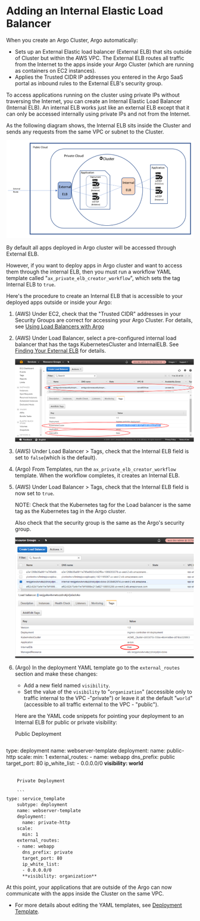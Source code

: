 # Adding an Internal Elastic Load Balancer

When you create an Argo Cluster, Argo automatically:

*   Sets up an External Elastic load balancer (External ELB) that sits outside of Cluster but within the AWS VPC. The External ELB routes all traffic from the Internet to the apps inside your Argo Cluster (which are running as containers on EC2 instances).
*   Applies the Trusted CIDR IP addresses you entered in the Argo SaaS portal as inbound rules to the External ELB's security group.

To access applications running on the cluster using private IPs without traversing the Internet, you can create an Internal Elastic Load Balancer (Internal ELB). An internal ELB works just like an external ELB except that it can only be accessed internally using private IPs and not from the Internet.

As the following diagram shows, the Internal ELB sits inside the Cluster and sends any requests from the same VPC or subnet to the Cluster.

![](docs/images/internal_load_balancer.png)

By default all apps deployed in Argo cluster will be accessed through External ELB.

However, if you want to deploy apps in Argo cluster and want to access them through the internal ELB, then you must run a workflow YAML template called "`ax_private_elb_creator_workflow`", which sets the tag Internal ELB to `true`.

Here's the procedure to create an Internal ELB that is accessible to your deployed apps outside or inside your Argo:

1.  (AWS) Under EC2, check that the "Trusted CIDR" addresses in your Security Groups are correct for accessing your Argo Cluster. For details, see [Using Load Balancers with Argo](./../user_guide/infrastructure/aboutloadbalancers.md)
2.  (AWS) Under Load Balancer, select a pre-configured internal load balancer that has the tags KubernetesCluster and InternalELB. See [Finding Your External ELB](../user_guide/infrastructure/aboutloadbalancers.htm#FindingExternalELB) for details.

    ![](docs/images/ec2_load_balancer_clustername-id_ilb_tag.png)

3.  (AWS) Under Load Balancer > Tags, check that the Internal ELB field is set to `false`(which is the default).
4.  (Argo) From Templates, run the `ax_private_elb_creator_workflow` template. When the workflow completes, it creates an Internal ELB.

5.  (AWS) Under Load Balancer > Tags, check that the Internal ELB field is now set to `true`.

    NOTE: Check that the Kubernetes tag for the Load balancer is the same tag as the Kubernetes tag in the Argo cluster.

    Also check that the security group is the same as the Argo's security group.

    ![](docs/images/aws_ec2_security_groups_internal_elb_setting_743x502.png)

6.  (Argo) In the deployment YAML template go to the `external_routes` section and make these changes:

    *   Add a new field named `visibility`.
    *   Set the value of the `visibility` to "`organization`" (accessible only to traffic internal to the VPC -"private") or leave it at the default "`world`" (accessible to all traffic external to the VPC - "public").

    Here are the YAML code snippets for pointing your deployment to an Internal ELB for public or private visibility:

    Public Deployment

    ```
type: deployment
    name: webserver-template
    deployment:
      name: public-http
    scale:
      min: 1
    external_routes:
    - name: webapp
      dns_prefix: public
      target_port: 80
      ip_white_list:
      - 0.0.0.0/0
      **visibility: world**
```

    Private Deployment

    ```
type: service_template
    subtype: deployment
    name: webserver-template
    deployment:
      name: private-http
    scale:
      min: 1
    external_routes:
    - name: webapp
      dns_prefix: private
      target_port: 80
      ip_white_list:
      - 0.0.0.0/0
      **visibility: organization** 
```

At this point, your applications that are outside of the Argo can now communicate with the apps inside the Cluster on the same VPC.

*   For more details about editing the YAML templates, see [Deployment Template](./../deployment_template.md).